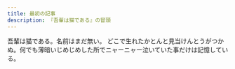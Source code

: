 ```yaml
---
title: 最初の記事
description: 『吾輩は猫である』の冒頭
---
```


吾輩は猫である。名前はまだ無い。
どこで生れたかとんと見当けんとうがつかぬ。何でも薄暗いじめじめした所でニャーニャー泣いていた事だけは記憶している。